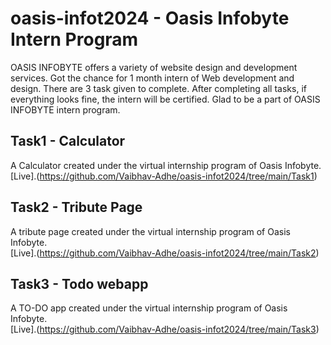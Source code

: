 # oasis-infot2024 - Oasis Infobyte Intern Program
OASIS INFOBYTE offers a variety of website design and development services. Got the chance for 1 month intern of Web development and design.
There are 3 task given to complete. After completing all tasks, if everything looks fine, the intern will be certified. Glad to be a part of OASIS INFOBYTE intern program.


## Task1 - Calculator
A Calculator created under the virtual internship program of Oasis Infobyte. <br>
[Live].(https://github.com/Vaibhav-Adhe/oasis-infot2024/tree/main/Task1)

## Task2 - Tribute Page
A tribute page created under the virtual internship program of Oasis Infobyte. <br>
[Live].(https://github.com/Vaibhav-Adhe/oasis-infot2024/tree/main/Task2)

## Task3 - Todo webapp
A TO-DO app created under the virtual internship program of Oasis Infobyte. <br>
[Live].(https://github.com/Vaibhav-Adhe/oasis-infot2024/tree/main/Task3)
